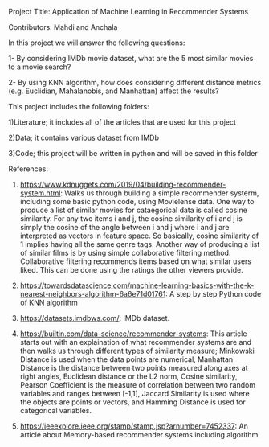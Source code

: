 Project Title: Application of Machine Learning in Recommender Systems

Contributors: Mahdi and Anchala  

In this project we will answer the following questions:

1-	By considering IMDb movie dataset, what are the 5 most similar movies to a movie search?

2-	By using KNN algorithm, how does considering different distance metrics (e.g. Euclidian, Mahalanobis, and Manhattan) affect the results? 


This project includes the following folders:

1)Literature; it includes all of the articles that are used for this project

2)Data; it contains various dataset from IMDb 

3)Code; this project will be written in python and will be saved in this folder

References:

1) https://www.kdnuggets.com/2019/04/building-recommender-system.html: Walks us through building a simple recommender systerm, including some basic python code, using Movielense data. One way to produce a list of similar movies for cataegorical data is called cosine similarity. For any two items i and j, the cosine similarity of i and j is simply the cosine of the angle between i and j where i and j are interpreted as vectors in feature space. So basically, cosine similarity of 1 implies having all the same genre tags. Another way of producing a list of similar films is by using simple collaborative filtering method. Collaborative filtering recommends items based on what similar users liked. This can be done using the ratings the other viewers provide. 

2) https://towardsdatascience.com/machine-learning-basics-with-the-k-nearest-neighbors-algorithm-6a6e71d01761: A step by step Python code of KNN algorithm

3) https://datasets.imdbws.com/: IMDb dataset.

4) https://builtin.com/data-science/recommender-systems: This article starts out with an explaination of what recommender systems are and then walks us through different types of similarity measure; Minkowski Distance is used when the data points are numerical, Manhattan Distance is the distance between two points measured along axes at right angles, Euclidean distance or the L2 norm, Cosine similarity, Pearson Coefficient is the measure of correlation between two random variables and ranges between [-1,1], Jaccard Similarity is used where the objects are points or vectors, and Hamming Distance is used for categorical variables.

5) https://ieeexplore.ieee.org/stamp/stamp.jsp?arnumber=7452337: An article about Memory-based recommender systems including algorithm.

